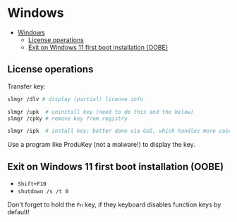 # Windows

- [Windows](#windows)
  - [License operations](#license-operations)
  - [Exit on Windows 11 first boot installation (OOBE)](#exit-on-windows-11-first-boot-installation-oobe)

## License operations

Transfer key:

```sh
slmgr /dlv # display (partial) license info

slmgr /upk  # uninstall key (need to do this and the below)
slmgr /cpky # remove key from registry

slmgr /ipk  # install key; better done via GUI, which handles more cases
```

Use a program like ProduKey (not a malware!) to display the key.

## Exit on Windows 11 first boot installation (OOBE)

- `Shift+F10`
- `shutdown /s /t 0`

Don't forget to hold the `Fn` key, if they keyboard disables function keys by default!
